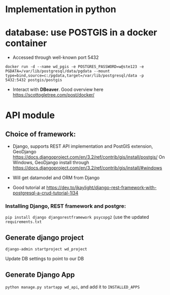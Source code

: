 # Implementation in python

# database: use POSTGIS in a docker container
* Accessed through well-known port 5432
```
docker run -d --name wd_pgis -e POSTGRES_PASSWORD=w@ste123 -e PGDATA=/var/lib/postgresql/data/pgdata --mount type=bind,source=c:/pgdata,target=/var/lib/postgresql/data -p 5432:5432 postgis/postgis
```
* Interact with **DBeaver**. Good overview here https://scottogletree.com/post/docker/

# API module

## Choice of framework:
* Django, supports REST API implementation and PostGIS extension, GeoDjango
https://docs.djangoproject.com/en/3.2/ref/contrib/gis/install/postgis/
On Windows, GeoDjango install through https://docs.djangoproject.com/en/3.2/ref/contrib/gis/install/#windows

* Will get datamodel and ORM from Django
* Good tutorial at https://dev.to/jkaylight/django-rest-framework-with-postgresql-a-crud-tutorial-1l34

### Installing Django, REST framework and postgre:
`pip install django djangorestframework psycopg2` (use the updated `requirements.txt`

## Generate django project
`django-admin startproject wd_project`

Update DB settings to point to our DB

## Generate Django App
`python manage.py startapp wd_api`, and add it to `INSTALLED_APPS`
